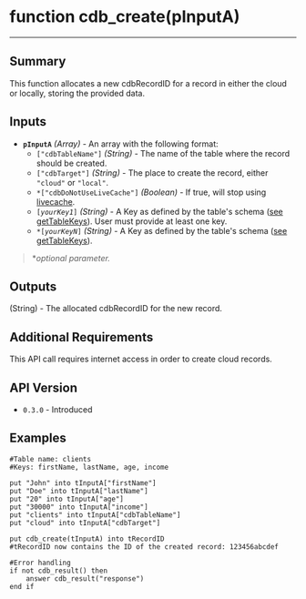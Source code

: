 # function cdb_create(pInputA)
---
## Summary
This function allocates a new cdbRecordID for a record in either the cloud or locally, storing the provided data.

## Inputs
* **`pInputA`** *(Array)* - An array with the following format:
    * `["cdbTableName"]` *(String)* - The name of the table where the record should be created.
    * `["cdbTarget"]` *(String)* - The place to create the record, either `"cloud"` or `"local"`.
    * `*["cdbDoNotUseLiveCache"]` *(Boolean)* - If true, will stop using [livecache](Livecache.md).
    * `[`*`yourKey1`*`]` *(String)* - A Key as defined by the table's schema ([see getTableKeys](GetTableKeys.md)). User must provide at least one key.
    * `*[`*`yourKeyN`*`]` *(String)* - A Key as defined by the table's schema ([see getTableKeys](GetTableKeys.md)).

> *_optional parameter._


## Outputs
(String) - The allocated cdbRecordID for the new record.

## Additional Requirements
This API call requires internet access in order to create cloud records.

## API Version
* `0.3.0` - Introduced

## Examples
```
#Table name: clients
#Keys: firstName, lastName, age, income

put "John" into tInputA["firstName"]
put "Doe" into tInputA["lastName"]
put "20" into tInputA["age"]
put "30000" into tInputA["income"]
put "clients" into tInputA["cdbTableName"]
put "cloud" into tInputA["cdbTarget"]

put cdb_create(tInputA) into tRecordID
#tRecordID now contains the ID of the created record: 123456abcdef

#Error handling
if not cdb_result() then
	answer cdb_result("response")
end if
```
